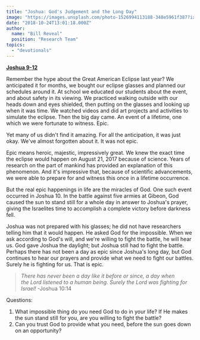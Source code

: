 ```yaml
---
title: "Joshua: God's Judgement and the Long Day"
image: "https://images.unsplash.com/photo-1526994113188-348e5961f387?ixlib=rb-0.3.5&q=85&fm=jpg&crop=entropy&cs=srgb&ixid=eyJhcHBfaWQiOjk2NjF9&s=70452bd352648f360f44a6c8c5f91185"
date: "2018-10-24T13:01:18.000Z"
author:
  name: "Bill Reveal"
  position: "Research Team"
topics:
  - "devotionals"
---
```

**[Joshua 9-12](https://www.biblegateway.com/passage/?search=Joshua9-12)**

Remember the hype about the Great American Eclipse last year?  We anticipated it for months, we bought our eclipse glasses and planned our schedules around it.  At school we educated our students about the event, and about safety in its viewing.  We practiced walking outside with our heads down and eyes shielded, then putting on the glasses and looking up when it was time.  We watched videos and did art projects and activities to simulate the eclipse.  Then the big day came.  An event of a lifetime, one which we were fortunate to witness.   Epic.

Yet many of us didn't find it amazing.  For all the anticipation, it was just okay.  We've almost forgotten about it.  It was not epic.

Epic means heroic, majestic, impressively great.  We knew the exact time the eclipse would happen on August 21, 2017 because of science.  Years of research on the part of mankind has provided an explanation of this phenomenon.   And it's impressive that, because of scientific advancements, we were able to prepare for and witness this once in a lifetime occurrence.

But the real epic happenings in life are the miracles of God.  One such event occurred in Joshua 10.  In the battle against five armies at Gibeon, God caused the sun to stand still for a whole day in answer to Joshua's prayer, giving the Israelites time to accomplish a complete victory before darkness fell.

Joshua was not prepared with his glasses; he did not have researchers telling him that it would happen.  He asked God for the impossible.  When we ask according to God's will, and we're willing to fight the battle, he will hear us.  God gave Joshua the daylight; but Joshua still had to fight the battle. Perhaps there has not been a day as epic since Joshua's long day, but God continues to hear our prayers and provide what we need to fight our battles.  Surely he is fighting for us.  That is epic.

> _There has never been a day like it before or since, a day when the Lord listened to a human being. Surely the Lord was fighting for Israel!_  -Joshua 10:14

Questions:
1. What impossible thing do you need God to do in your life?  If He makes the sun stand still for you, are you willing to fight the battle?
2. Can you trust God to provide what you need, before the sun goes down on an opportunity?
